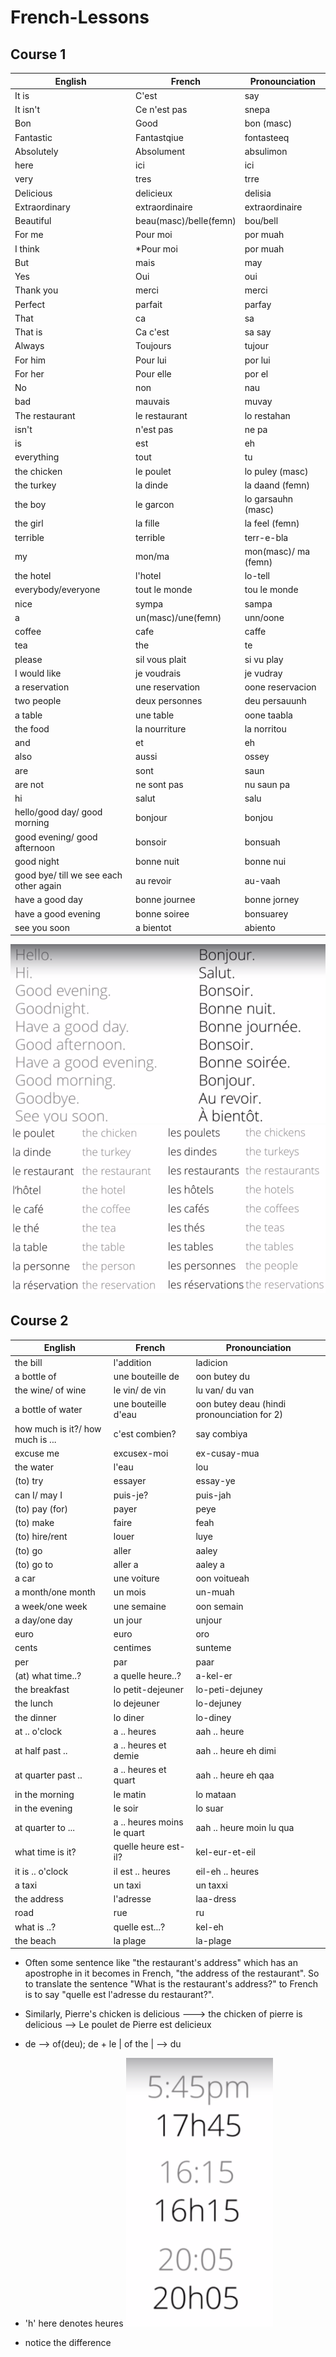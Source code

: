 # French-Lessons
## Course 1


| English | French | Pronounciation
| --- | --- | ---|
| It is | C'est | say
| It isn't | Ce n'est pas | snepa
| Bon | Good | bon (masc)
| Fantastic | Fantastqiue | fontasteeq
| Absolutely | Absolument | absulimon
| here | ici | ici
| very | tres | trre
| Delicious | delicieux | delisia
| Extraordinary | extraordinaire | extraordinaire
| Beautiful | beau(masc)/belle(femn) | bou/bell
| For me | Pour moi | por muah
| I think | *Pour moi | por muah
| But | mais | may
| Yes | Oui | oui
| Thank you | merci | merci
| Perfect | parfait | parfay
| That | ca | sa
| That is | Ca c'est | sa say
| Always | Toujours | tujour
| For him | Pour lui | por lui
| For her | Pour elle | por el
| No | non | nau
| bad | mauvais | muvay
| The restaurant | le restaurant | lo restahan 
| isn't | n'est pas | ne pa
| is | est | eh
| everything | tout | tu
| the chicken | le poulet | lo puley (masc)
| the turkey | la dinde | la daand (femn)
| the boy | le garcon | lo garsauhn (masc)
| the girl | la fille | la feel (femn)
| terrible | terrible | terr-e-bla
| my | mon/ma | mon(masc)/ ma (femn)
| the hotel | l'hotel | lo-tell
| everybody/everyone | tout le monde | tou le monde
| nice | sympa | sampa
| a | un(masc)/une(femn) | unn/oone
| coffee | cafe | caffe
| tea | the | te
| please | sil vous plait | si vu play
| I would like | je voudrais | je vudray
| a reservation | une reservation | oone reservacion
| two people | deux personnes | deu persauunh
| a table | une table | oone taabla
| the food | la nourriture | la norritou
| and | et | eh
| also | aussi | ossey
| are | sont | saun
| are not | ne sont pas | nu saun pa
| hi | salut | salu
| hello/good day/ good morning | bonjour | bonjou
| good evening/ good afternoon | bonsoir | bonsuah
| good night | bonne nuit | bonne nui
| good bye/ till we see each other again | au revoir | au-vaah
| have a good day | bonne journee | bonne jorney
| have a good evening | bonne soiree | bonsuarey
| see you soon | a bientot | abiento


![greetings](assets/2.png)
![les - plurals](assets/1.png)


## Course 2

| English | French | Pronounciation
| --- | --- | ---|
| the bill | l'addition | ladicion
| a bottle of | une bouteille de | oon butey du
| the wine/ of wine | le vin/ de vin | lu van/ du van
| a bottle of water | une bouteille d'eau | oon butey deau (hindi pronounciation for 2)
| how much is it?/ how much is ... | c'est combien? | say combiya
| excuse me | excusex-moi | ex-cusay-mua
| the water | l'eau | lou
| (to) try | essayer | essay-ye
| can I/ may I | puis-je? | puis-jah
| (to) pay (for)| payer | peye
| (to) make | faire | feah
| (to) hire/rent | louer | luye
| (to) go | aller | aaley
| (to) go to | aller a | aaley a
| a car | une voiture | oon voitueah
| a month/one month | un mois | un-muah
| a week/one week | une semaine | oon semain
| a day/one day | un jour | unjour
| euro | euro | oro
| cents | centimes | sunteme
| per | par | paar
| (at) what time..? | a quelle heure..? | a-kel-er
| the breakfast | lo petit-dejeuner | lo-peti-dejuney
| the lunch | lo dejeuner | lo-dejuney
| the dinner | lo diner | lo-diney
| at .. o'clock | a .. heures | aah .. heure
| at half past .. | a .. heures et demie | aah .. heure eh dimi
| at quarter past .. | a .. heures et quart | aah .. heure eh qaa
| in the morning | le matin | lo mataan
| in the evening | le soir | lo suar
| at quarter to ... | a .. heures moins le quart | aah .. heure moin lu qua
| what time is it? | quelle heure est-il? | kel-eur-et-eil
| it is .. o'clock | il est .. heures | eil-eh .. heures
| a taxi | un taxi | un taxxi
| the address | l'adresse | laa-dress
| road | rue | ru
| what is ..? | quelle est...? | kel-eh
| the beach | la plage | la-plage



- Often some sentence like "the restaurant's address" which has an apostrophe in it becomes in French,
"the address of the restaurant". So to translate the sentence "What is the restaurant's address?" to French is to say "quelle est l'adresse du restaurant?".

- Similarly, Pierre's chicken is delicious ---> the chicken of pierre is delicious --> Le poulet de Pierre est delicieux 

- de --> of(deu); de + le | of the | --> du



- 'h' here denotes heures
![h](assets/3.png)

- notice the difference 
